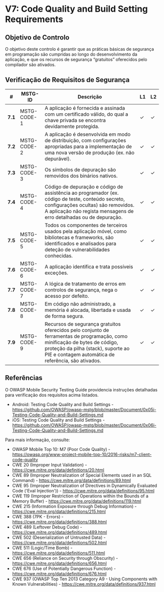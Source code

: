# V7: Code Quality and Build Setting Requirements

## Objetivo de Controlo

O objetivo deste controlo é garantir que as práticas básicas de segurança em programação são cumpridas ao longo do desenvolvimento da aplicação, e que os recursos de segurança “gratuitos” oferecidos pelo compilador são ativados.

## Verificação de Requisitos de Segurança

| # | MSTG-ID | Descrição | L1 | L2 |
| -- | -------- | ---------------------- | - | - |
| **7.1** | MSTG-CODE-1 | A aplicação é fornecida e assinada com um certificado válido, do qual a chave privada se encontra devidamente protegida. | ✓ | ✓ |
| **7.2** | MSTG-CODE-2 | A aplicação é desenvolvida em modo de distribuição, com configurações apropriadas para a implementação de uma nova versão de produção (ex. não depurável). | ✓ | ✓ |
| **7.3** | MSTG-CODE-3 | Os símbolos de depuração são removidos dos binários nativos. | ✓ | ✓ |
| **7.4** | MSTG-CODE-4 | Código de depuração e código de assistência ao programador (ex. código de teste, conteúdo secreto, configurações ocultas) são removidos. A aplicação não regista mensagens de erro detalhadas ou de depuração. | ✓ | ✓ |
| **7.5** | MSTG-CODE-5 | Todos os componentes de terceiros usados pela aplicação móvel, como bibliotecas e frameworks, são identificados e analisados para deteção de vulnerabilidades conhecidas. | ✓ | ✓ |
| **7.6** | MSTG-CODE-6 | A aplicação identifica e trata possíveis exceções. | ✓ | ✓ |
| **7.7** | MSTG-CODE-7 | A lógica de tratamento de erros em controlos de segurança, nega o acesso por defeito. | ✓ | ✓ |
| **7.8** | MSTG-CODE-8 | Em código não administrado, a memória é alocada, libertada e usada de forma segura. | ✓ | ✓ |
| **7.9** | MSTG-CODE-9 | Recursos de segurança gratuitos oferecidos pelo conjunto de ferramentas de programação, como minificação de bytes de código, proteção da pilha (stack), suporte ao PIE e contagem automática de referência, são ativados. | ✓ | ✓ |

## Referências

O OWASP Mobile Security Testing Guide providencia instruções detalhadas para verificação dos requisitos acima listados.

- Android: Testing Code Quality and Build Settings - <https://github.com/OWASP/owasp-mstg/blob/master/Document/0x05i-Testing-Code-Quality-and-Build-Settings.md>
- iOS: Testing Code Quality and Build Settings - <https://github.com/OWASP/owasp-mstg/blob/master/Document/0x06i-Testing-Code-Quality-and-Build-Settings.md>

Para mais informação, consulte:

- OWASP Mobile Top 10: M7 (Poor Code Quality) - <https://owasp.org/www-project-mobile-top-10/2016-risks/m7-client-code-quality>
- CWE 20 (Improper Input Validation) - <https://cwe.mitre.org/data/definitions/20.html>
- CWE 89 (Improper Neutralization of Special Elements used in an SQL Command) - <https://cwe.mitre.org/data/definitions/89.html>
- CWE 95 (Improper Neutralization of Directives in Dynamically Evaluated Code ('Eval Injection')) - <https://cwe.mitre.org/data/definitions/95.html>
- CWE 119 (Improper Restriction of Operations within the Bounds of a Memory Buffer) - <https://cwe.mitre.org/data/definitions/119.html>
- CWE 215 (Information Exposure through Debug Information) - <https://cwe.mitre.org/data/definitions/215.html>
- CWE 388 (7PK - Errors) - <https://cwe.mitre.org/data/definitions/388.html>
- CWE 489 (Leftover Debug Code) - <https://cwe.mitre.org/data/definitions/489.html>
- CWE 502 (Deserialization of Untrusted Data) - <https://cwe.mitre.org/data/definitions/502.html>
- CWE 511 (Logic/Time Bomb) - <https://cwe.mitre.org/data/definitions/511.html>
- CWE 656 (Reliance on Security through Obscurity) - <https://cwe.mitre.org/data/definitions/656.html>
- CWE 676 (Use of Potentially Dangerous Function)  - <https://cwe.mitre.org/data/definitions/676.html>
- CWE 937 (OWASP Top Ten 2013 Category A9 - Using Components with Known Vulnerabilities) - <https://cwe.mitre.org/data/definitions/937.html>

